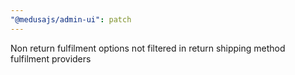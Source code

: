 ```yaml
---
"@medusajs/admin-ui": patch
---
```


Non return fulfilment options not filtered in return shipping method fulfilment providers
